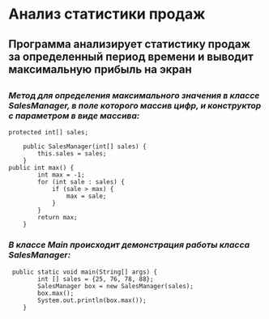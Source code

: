 # Анализ статистики продаж


## Программа анализирует статистику продаж за определенный период времени и выводит максимальную прибыль на экран
##


### *Метод для определения максимального значения в классе SalesManager, в поле которого массив цифр, и конструктор с параметром в виде массива:*
```
protected int[] sales;

    public SalesManager(int[] sales) {
        this.sales = sales;
    }
public int max() {
        int max = -1;
        for (int sale : sales) {
            if (sale > max) {
                max = sale;
            }
        }
        return max;
    }
```
### *В классе Main происходит демонстрация работы класса SalesManager:* 
```
 public static void main(String[] args) {
        int [] sales = {25, 76, 78, 88};
        SalesManager box = new SalesManager(sales);
        box.max();
        System.out.println(box.max());
    }
```
